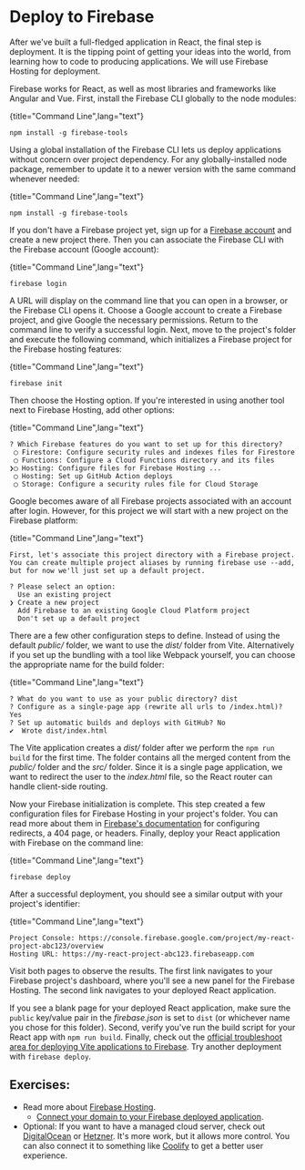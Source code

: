 # Deploy to Firebase

After we've built a full-fledged application in React, the final step is deployment. It is the tipping point of getting your ideas into the world, from learning how to code to producing applications. We will use Firebase Hosting for deployment.

Firebase works for React, as well as most libraries and frameworks like Angular and Vue. First, install the Firebase CLI globally to the node modules:

{title="Command Line",lang="text"}
~~~~~~~
npm install -g firebase-tools
~~~~~~~

Using a global installation of the Firebase CLI lets us deploy applications without concern over project dependency. For any globally-installed node package, remember to update it to a newer version with the same command whenever needed:

{title="Command Line",lang="text"}
~~~~~~~
npm install -g firebase-tools
~~~~~~~

If you don't have a Firebase project yet, sign up for a [Firebase account](https://console.firebase.google.com) and create a new project there. Then you can associate the Firebase CLI with the Firebase account (Google account):

{title="Command Line",lang="text"}
~~~~~~~
firebase login
~~~~~~~

A URL will display on the command line that you can open in a browser, or the Firebase CLI opens it. Choose a Google account to create a Firebase project, and give Google the necessary permissions. Return to the command line to verify a successful login. Next, move to the project's folder and execute the following command, which initializes a Firebase project for the Firebase hosting features:

{title="Command Line",lang="text"}
~~~~~~~
firebase init
~~~~~~~

Then choose the Hosting option. If you're interested in using another tool next to Firebase Hosting, add other options:

{title="Command Line",lang="text"}
~~~~~~~
? Which Firebase features do you want to set up for this directory?
 ◯ Firestore: Configure security rules and indexes files for Firestore
 ◯ Functions: Configure a Cloud Functions directory and its files
❯◯ Hosting: Configure files for Firebase Hosting ...
 ◯ Hosting: Set up GitHub Action deploys
 ◯ Storage: Configure a security rules file for Cloud Storage
~~~~~~~

Google becomes aware of all Firebase projects associated with an account after login. However, for this project we will start with a new project on the Firebase platform:

{title="Command Line",lang="text"}
~~~~~~~
First, let's associate this project directory with a Firebase project.
You can create multiple project aliases by running firebase use --add,
but for now we'll just set up a default project.

? Please select an option:
  Use an existing project
❯ Create a new project
  Add Firebase to an existing Google Cloud Platform project
  Don't set up a default project
~~~~~~~

There are a few other configuration steps to define. Instead of using the default *public/* folder, we want to use the *dist/* folder from Vite. Alternatively if you set up the bundling with a tool like Webpack yourself, you can choose the appropriate name for the build folder:

{title="Command Line",lang="text"}
~~~~~~~
? What do you want to use as your public directory? dist
? Configure as a single-page app (rewrite all urls to /index.html)? Yes
? Set up automatic builds and deploys with GitHub? No
✔  Wrote dist/index.html
~~~~~~~

The Vite application creates a *dist/* folder after we perform the `npm run build` for the first time. The folder contains all the merged content from the *public/* folder and the *src/* folder. Since it is a single page application, we want to redirect the user to the *index.html* file, so the React router can handle client-side routing.

Now your Firebase initialization is complete. This step created a few configuration files for Firebase Hosting in your project's folder. You can read more about them in [Firebase's documentation](https://bit.ly/3DVgbpG) for configuring redirects, a 404 page, or headers. Finally, deploy your React application with Firebase on the command line:

{title="Command Line",lang="text"}
~~~~~~~
firebase deploy
~~~~~~~

After a successful deployment, you should see a similar output with your project's identifier:

{title="Command Line",lang="text"}
~~~~~~~
Project Console: https://console.firebase.google.com/project/my-react-project-abc123/overview
Hosting URL: https://my-react-project-abc123.firebaseapp.com
~~~~~~~

Visit both pages to observe the results. The first link navigates to your Firebase project's dashboard, where you'll see a new panel for the Firebase Hosting. The second link navigates to your deployed React application.

If you see a blank page for your deployed React application, make sure the `public` key/value pair in the *firebase.json* is set to `dist` (or whichever name you chose for this folder). Second, verify you've run the build script for your React app with `npm run build`. Finally, check out the [official troubleshoot area for deploying Vite applications to Firebase](https://bit.ly/3Sp2Xsn). Try another deployment with `firebase deploy`.

## Exercises:

* Read more about [Firebase Hosting](https://bit.ly/3lXypAC).
  * [Connect your domain to your Firebase deployed application](https://bit.ly/3phFxdp).
* Optional: If you want to have a managed cloud server, check out [DigitalOcean](https://m.do.co/c/fb27c90322f3) or [Hetzner](https://www.hetzner.com/). It's more work, but it allows more control. You can also connect it to something like [Coolify](https://coolify.io/) to get a better user experience.